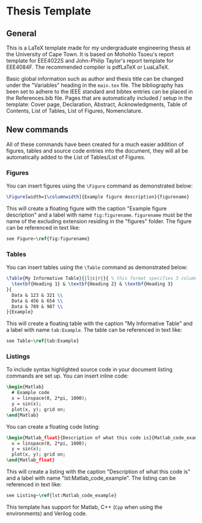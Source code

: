 # Thesis Template

## General

This is a LaTeX template made for my undergraduate engineering thesis at the University of Cape Town. It is based on Mohohlo Tsoeu's report template for EEE4022S and John-Philip Taylor's report template for EEE4084F. The recommended compiler is pdfLaTeX or LuaLaTeX.

Basic global information such as author and thesis title can be changed under the "Variables" heading in the `main.tex` file. The bibliography has been set to adhere to the IEEE standard and bibtex entries can be placed in the References.bib file. Pages that are automatically included / setup in the template: Cover page, Declaration, Abstract, Acknowledgments, Table of Contents, List of Tables, List of Figures, Nomenclature. 

## New commands

All of these commands have been created for a much easier addition of figures, tables and source code entries into the document, they will all be automatically added to the List of Tables/List of Figures.

### Figures

You can insert figures using the `\Figure` command as demonstrated below:

```latex
\Figure[width=1\columnwidth]{Example figure description}{figurename}
```

This will create a floating figure with the caption "Example figure description" and a label with name `fig:figurename`. `figurename` must be the name of the excluding extension residing in the "figures" folder. The figure can be referenced in text like: 

```latex
see Figure~\ref{fig:figurename}
```

### Tables

You can insert tables using the `\Table` command as demonstrated below:

```latex
\Table{My Informative Table}{|l|c|r|}{ % this format specifies 3 columns with left, centre and right alignment
  \textbf{Heading 1} & \textbf{Heading 2} & \textbf{Heading 3}
}{
  Data & 123 & 321 \\
  Data & 456 & 654 \\
  Data & 789 & 987 \\
}{Example}
```

This will create a floating table with the caption "My Informative Table" and a label with name `tab:Example`. The table can be referenced in text like: 

```latex
see Table~\ref{tab:Example}    
```

### Listings

To include syntax highlighted source code in your document listing commands are set up. You can insert inline code:

```latex
\begin{Matlab}
  # Example code
  x = linspace(0, 2*pi, 1000);
  y = sin(x);
  plot(x, y); grid on;
\end{Matlab}
```

You can create a floating code listing:

```latex
\begin{Matlab_float}{Description of what this code is}{Matlab_code_example}
  x = linspace(0, 2*pi, 1000);
  y = sin(x);
  plot(x, y); grid on;
\end{Matlab_float}
```

This will create a listing with the caption "Description of what this code is" and a label with name "lst:Matlab_code_example". The listing can be referenced in text like:

```latex
see Listing~\ref{lst:Matlab_code_example}
```

This template has support for Matlab, C++ (`Cpp` when using the environments) and Verilog code.

